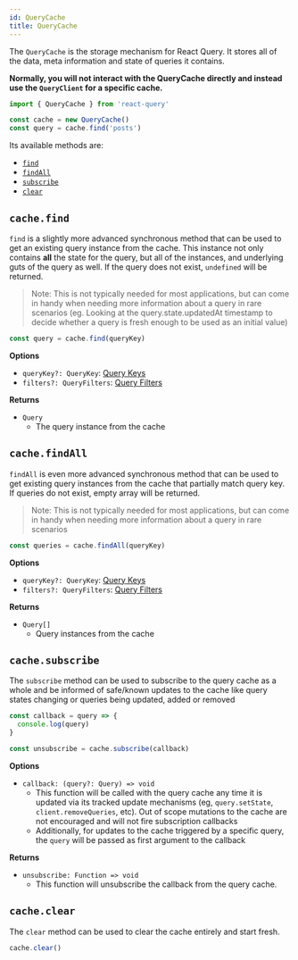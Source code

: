 ```yaml
---
id: QueryCache
title: QueryCache
---
```


The `QueryCache` is the storage mechanism for React Query. It stores all of the data, meta information and state of queries it contains.

**Normally, you will not interact with the QueryCache directly and instead use the `QueryClient` for a specific cache.**

```js
import { QueryCache } from 'react-query'

const cache = new QueryCache()
const query = cache.find('posts')
```

Its available methods are:

- [`find`](#cachefind)
- [`findAll`](#cachefindall)
- [`subscribe`](#cachesubscribe)
- [`clear`](#cacheclear)

## `cache.find`

`find` is a slightly more advanced synchronous method that can be used to get an existing query instance from the cache. This instance not only contains **all** the state for the query, but all of the instances, and underlying guts of the query as well. If the query does not exist, `undefined` will be returned.

> Note: This is not typically needed for most applications, but can come in handy when needing more information about a query in rare scenarios (eg. Looking at the query.state.updatedAt timestamp to decide whether a query is fresh enough to be used as an initial value)

```js
const query = cache.find(queryKey)
```

**Options**

- `queryKey?: QueryKey`: [Query Keys](#./guides/queries#query-keys)
- `filters?: QueryFilters`: [Query Filters](./guides/queries#query-filters)

**Returns**

- `Query`
  - The query instance from the cache

## `cache.findAll`

`findAll` is even more advanced synchronous method that can be used to get existing query instances from the cache that partially match query key. If queries do not exist, empty array will be returned.

> Note: This is not typically needed for most applications, but can come in handy when needing more information about a query in rare scenarios

```js
const queries = cache.findAll(queryKey)
```

**Options**

- `queryKey?: QueryKey`: [Query Keys](#./guides/queries#query-keys)
- `filters?: QueryFilters`: [Query Filters](./guides/queries#query-filters)

**Returns**

- `Query[]`
  - Query instances from the cache

## `cache.subscribe`

The `subscribe` method can be used to subscribe to the query cache as a whole and be informed of safe/known updates to the cache like query states changing or queries being updated, added or removed

```js
const callback = query => {
  console.log(query)
}

const unsubscribe = cache.subscribe(callback)
```

**Options**

- `callback: (query?: Query) => void`
  - This function will be called with the query cache any time it is updated via its tracked update mechanisms (eg, `query.setState`, `client.removeQueries`, etc). Out of scope mutations to the cache are not encouraged and will not fire subscription callbacks
  - Additionally, for updates to the cache triggered by a specific query, the `query` will be passed as first argument to the callback

**Returns**

- `unsubscribe: Function => void`
  - This function will unsubscribe the callback from the query cache.

## `cache.clear`

The `clear` method can be used to clear the cache entirely and start fresh.

```js
cache.clear()
```
